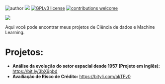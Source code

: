 
![author](https://img.shields.io/badge/author-anacarolinaz-red.svg) [![](https://img.shields.io/badge/python-3.7+-blue.svg)](https://www.python.org/downloads/release/python-365/) [![GPLv3 license](https://img.shields.io/badge/License-GPLv3-blue.svg)](http://perso.crans.org/besson/LICENSE.html) [![contributions welcome](https://img.shields.io/badge/contributions-welcome-brightgreen.svg?style=flat)](https://github.com/carlosfab/data_science/issues)

<p align="center">
</p>

<img src="bannergit">

<p>Aqui você pode encontrar meus projetos de Ciência de dados e Machine Learning.</p>

<b><h1>Projetos:</h1></b>

* **Análise da evolução do setor espacial desde 1957 (Projeto em inglês):** https://bit.ly/3bX6pbd
* **Availiação de Risco de Crédito:** https://bityli.com/akTFv0
